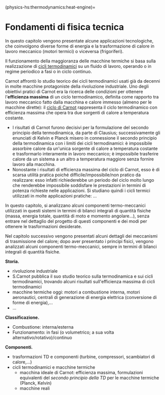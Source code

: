 (physics-hs:thermodynamics:heat-engine)=
# Fondamenti di fisica tecnica

In questo capitolo vengono presentate alcune applicazioni tecnologiche, che coinvolgono diverse forme di energia e la trasformazione di calore in lavoro meccanico (motori termici) o viceversa (frigoriferi).

Il funzionamento della maggioranza delle macchine termiche si basa sulla realizzazione di [cicli termodinamici](physics-hs:thermodynamics:heat-engine:td-cycles) su un fluido di lavoro, operando o in regime periodico a fasi o in ciclo continuo.

Carnot affrontò lo studio teorico dei cicli termodinamici usati già da decenni in molte macchine protagoniste della rivoluzione industriale. Uno degli obiettivi pratici di Carnot era la ricerca delle condizioni per ottenere l'**efficienza massima** di un ciclo termodinamico, definita come rapporto tra lavoro meccanico fatto dalla macchina e calore immesso (almeno per le macchine dirette): il [ciclo di Carnot](physics-hs:thermodynamics:heat-engine:carnot) rappresenta il ciclo termodinamico con efficienza massima che opera tra due sorgenti di calore a temperatura costante.

- I risultati di Carnot furono decisivi per la formulazione del secondo principio della termodinamica, da parte di Clausius; successivamente gli enunciati di Kelvin e Planck misero in connessione il secondo principio della termodinamica con i limiti dei cicli termodinamici: è impossibile assorbire calore da un'unica sorgente di calore a temperatura costante e trasformarlo interamente in lavoro meccanico; è impossibile trasferire calore da un sistema a un altro a temperatura maggiore senza fornire lavoro alla macchina.
- Nonostante i risultati di efficienza massima del ciclo di Carnot, esso è di scarsa utilità pratica poiché difficile/impossibile/non pratico da realizzare: esso infatti richiederebbe un periodo del ciclo molto lungo che renderebbe impossibile soddisfare le prestazioni in termini di potenza richieste nelle applicazioni. Si studiano quindi i cicli termici utilizzati in molte applicazioni pratiche: ...

In questo capitolo, si analizzano alcuni componenti termo-meccanici utilizzati in questi sistemi in termini di bilanci integrali di quantità fisiche (massa, energia totale, quantità di moto e momento angolare...), senza entrare nel dettaglio del progetto di questi componenti e dei modi per ottenere le trasformazioni desiderate.

Nel capitolo successivo vengono presentati alcuni dettagli dei meccanismi di trasmissione del calore; dopo aver presentato i princìpi fisici, vengono analizzati alcuni componenti termo-meccanici, sempre in termini di bilanci integrali di quantità fisiche.


**Storia.**
- rivoluzione industriale
- S.Carnot pubblica il suo studio teorico sulla termodinamica e sui cicli termodinamici, trovando alcuni risultati sull'efficienza massima di cicli termodinamici
- macchine termiche oggi: motori a combustione interna, motori aeronautici, centrali di generazione di energia elettrica (conversione di forme di energia),...
- ...

**Classificazione.**
- Combustione: interna/esterna
- Funzionamento: in fasi (o volumetrico; a sua volta alternativo/rotativo)/continuo

**Componenti.**
- trasformazioni TD e componenti (turbine, compressori, scambiatori di calore,...)
- cicli termodinamici e macchine termiche
  - macchina ideale di Carnot: efficienza massima, formulazioni equivalenti del *secondo principio della TD* per le macchine termiche (Planck, Kelvin)
  - macchine reali

